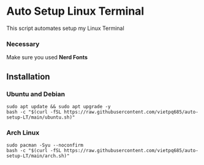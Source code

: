 # Auto Setup Linux Terminal
This script automates setup my Linux Terminal

### Necessary
Make sure you used **Nerd Fonts**

## Installation
### Ubuntu and Debian
```
sudo apt update && sudo apt upgrade -y
bash -c "$(curl -fSL https://raw.githubusercontent.com/vietpq685/auto-setup-LT/main/ubuntu.sh)"
```

### Arch Linux
```
sudo pacman -Syu --noconfirm
bash -c "$(curl -fSL https://raw.githubusercontent.com/vietpq685/auto-setup-LT/main/arch.sh)"
```
